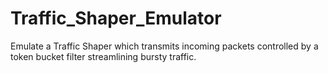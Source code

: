 # Traffic_Shaper_Emulator
Emulate a Traffic Shaper which transmits incoming packets controlled by a token bucket filter streamlining bursty traffic.
